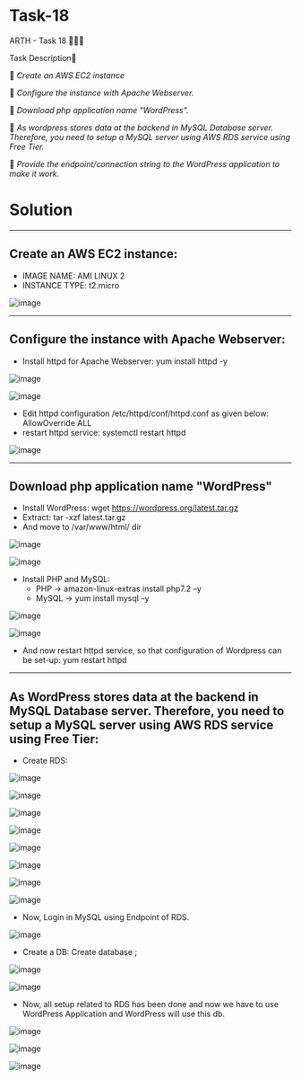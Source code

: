 # Task-18

ARTH - Task 18 👨🏻‍💻

Task Description📄

🔅 *Create an AWS EC2 instance*

🔅 *Configure the instance with Apache Webserver.*

🔅 *Download php application name "WordPress".*

🔅 *As wordpress stores data at the backend in MySQL Database server. Therefore, you need to setup a MySQL server using AWS RDS service using Free Tier.*

🔅 *Provide the endpoint/connection string to the WordPress application to make it work.*

# Solution

---
Create an AWS EC2 instance:
---
- IMAGE NAME: AMI LINUX 2
- INSTANCE TYPE: t2.micro

![image](https://user-images.githubusercontent.com/69779873/122474009-3beddb80-cfe0-11eb-8177-d9b548bb41ea.png)

---
Configure the instance with Apache Webserver:
---

- Install httpd for Apache Webserver: yum install httpd -y

![image](https://user-images.githubusercontent.com/69779873/122474326-b0c11580-cfe0-11eb-8287-9423e093faea.png)

![image](https://user-images.githubusercontent.com/69779873/122474355-b880ba00-cfe0-11eb-9d15-0aee014fa2a3.png)


- Edit httpd configuration /etc/httpd/conf/httpd.conf as given below: 
	AllowOverride     ALL
- restart httpd service: systemctl restart httpd

![image](https://user-images.githubusercontent.com/69779873/122474439-d9490f80-cfe0-11eb-8154-cb0d08c30694.png)

---
Download php application name "WordPress"
---

- Install WordPress: wget https://wordpress.org/latest.tar.gz
- Extract: tar -xzf latest.tar.gz
- And move to /var/www/html/ dir

![image](https://user-images.githubusercontent.com/69779873/122474534-fda4ec00-cfe0-11eb-9fa8-f9d008a7c804.png)

![image](https://user-images.githubusercontent.com/69779873/122474552-05649080-cfe1-11eb-9b3a-bd2c7a94fc27.png)

- Install PHP and MySQL:
	- PHP -> amazon-linux-extras install php7.2 –y
	- MySQL -> yum install mysql –y

![image](https://user-images.githubusercontent.com/69779873/122474605-18776080-cfe1-11eb-8cf5-a04ab6184499.png)

![image](https://user-images.githubusercontent.com/69779873/122474617-1c0ae780-cfe1-11eb-8b68-58266f758119.png)

- And now restart httpd service, so that configuration of Wordpress can be set-up: yum restart httpd

---
As WordPress stores data at the backend in MySQL Database server. Therefore, you need to setup a MySQL server using AWS RDS service using Free Tier:
---

- Create RDS:

![image](https://user-images.githubusercontent.com/69779873/122474823-5c6a6580-cfe1-11eb-985f-00d108eab92f.png)

![image](https://user-images.githubusercontent.com/69779873/122474843-612f1980-cfe1-11eb-987f-4f56f50cab05.png)

![image](https://user-images.githubusercontent.com/69779873/122474860-68eebe00-cfe1-11eb-9f29-f5f3ce9640f6.png)

![image](https://user-images.githubusercontent.com/69779873/122474871-6c824500-cfe1-11eb-8b87-cd1f7f86160a.png)

![image](https://user-images.githubusercontent.com/69779873/122474882-71df8f80-cfe1-11eb-83bb-94f3b580f5a4.png)

![image](https://user-images.githubusercontent.com/69779873/122474893-75731680-cfe1-11eb-9c16-7f3eab665326.png)

![image](https://user-images.githubusercontent.com/69779873/122474917-7dcb5180-cfe1-11eb-9d18-1d773fdbb8fe.png)

![image](https://user-images.githubusercontent.com/69779873/122474935-8459c900-cfe1-11eb-812e-f31cfbc4feec.png)

- Now, Login in MySQL using Endpoint of RDS.

![image](https://user-images.githubusercontent.com/69779873/122474959-8e7bc780-cfe1-11eb-87d3-110feb92ab35.png)

- Create a DB:
		Create database <giveName>;
  
![image](https://user-images.githubusercontent.com/69779873/122474997-a05d6a80-cfe1-11eb-812f-b5ce6dc87e07.png)
  
![image](https://user-images.githubusercontent.com/69779873/122475019-af441d00-cfe1-11eb-8946-7739f1e83381.png)

- Now, all setup related to RDS has been done and now we have to use WordPress Application and WordPress will use this db.
  
![image](https://user-images.githubusercontent.com/69779873/122475074-bf5bfc80-cfe1-11eb-83ee-2494e0eac233.png)

![image](https://user-images.githubusercontent.com/69779873/122475087-c4b94700-cfe1-11eb-9392-66825c0eb11e.png)

![image](https://user-images.githubusercontent.com/69779873/122475106-ca169180-cfe1-11eb-83e0-8e5362f067a2.png)
  




  


